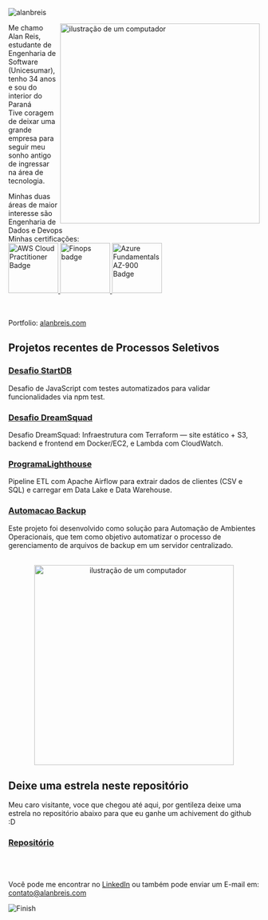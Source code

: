 
  <p align="left"> 
    <img src="https://komarev.com/ghpvc/?username=alanbreis&label=Profile%20views&color=0e75b6&style=flat" alt="alanbreis" /> 
  </p>

<img src="https://raw.githubusercontent.com/MicaelliMedeiros/micaellimedeiros/master/image/computer-illustration.png" alt="ilustração de um computador" min-width="400px" max-width="400px" width="400px" align="right">

<p align="left">
  Me chamo Alan Reis, estudante de Engenharia de Software (Unicesumar), tenho 34 anos e sou do interior do Paraná<br>
  Tive coragem de deixar uma grande empresa para seguir meu sonho antigo de ingressar na área de tecnologia.
</p>
<p align="left">
  Minhas duas áreas de maior interesse são Engenharia de Dados e Devops <br>
  Minhas certificações:<br>
<a href="https://www.credly.com/badges/c4cce4c6-7243-4c39-b0b7-a14f17710c92/linked_in?t=srja7r">
  <img alt="AWS Cloud Practitioner Badge" width="100px" src="https://images.credly.com/images/00634f82-b07f-4bbd-a6bb-53de397fc3a6/image.png"/>
</a>
<a href="https://www.credly.com/badges/0801a959-72fd-41ea-8917-eca30b0fc8d0">
  <img alt="Finops badge" width="100px" src="https://images.credly.com/size/340x340/images/08a5010a-0c0a-448c-981e-c116fedd380c/image.png"/>
</a>
<a href="https://learn.microsoft.com/pt-br/users/ALANBORGESDOSREIS-2140/credentials/27CE7885A7B6F779?ref=https%3a%2f%2falanbreis.com%2f">
  <img alt="Azure Fundamentals AZ-900 Badge" width="100px" src="https://learn.microsoft.com/media/learn/certification/badges/microsoft-certified-fundamentals-badge.svg"/>
</a>

<br><br>
  Portfolio: <a href="https://alanbreis.com" target="_blank">alanbreis.com</a>
</p>




## Projetos recentes de Processos Seletivos

### [Desafio StartDB](https://github.com/AlanBReis/desafio-AlanBReis-2025)
Desafio de JavaScript com testes automatizados para validar funcionalidades via npm test.

### [Desafio DreamSquad](https://github.com/AlanBReis/desafio-dreamsquad)
Desafio DreamSquad: Infraestrutura com Terraform — site estático + S3, backend e frontend em Docker/EC2, e Lambda com CloudWatch.

### [ProgramaLighthouse](https://github.com/AlanBReis/ProgramaLighthouse)
Pipeline ETL com Apache Airflow para extrair dados de clientes (CSV e SQL) e carregar em Data Lake e Data Warehouse.

### [Automacao Backup](https://github.com/AlanBReis/automacao-backup)
Este projeto foi desenvolvido como solução para Automação de Ambientes Operacionais, que tem como objetivo automatizar o processo de gerenciamento de arquivos de backup em um servidor centralizado.
<br><br>

<p align="center">
<img src="https://cdn.pixabay.com/animation/2025/06/03/04/09/04-09-45-17_512.gif" alt="ilustração de um computador" min-width="400px" max-width="400px" width="400px" align="center">

## Deixe uma estrela neste repositório
Meu caro visitante, voce que chegou até aqui, por gentileza deixe uma estrela no repositório abaixo para que eu ganhe um achivement do github :D

### [Repositório](https://github.com/AlanBReis/AlanBReis)
</p>

<br><br>
<p align="left">
  Você pode me encontrar no <a href="https://www.linkedin.com/in/alanbreis/">LinkedIn</a> ou também pode enviar um E-mail em: <a href="mailto:contato@alanbreis.com">contato@alanbreis.com</a>
</p>


![Finish](https://github.com/user-attachments/assets/cc615144-f815-481a-b801-20b425c72fa9)







 
  
  

  



